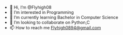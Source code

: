 - 👋 Hi, I’m @Flyhigh08
- 👀 I’m interested in Programming
- 🌱 I’m currently learning Bachelor in Computer Science
- 💞️ I’m looking to collaborate on Python,C
- 📫 How to reach me Flyhigh0894@gmail.com

<!---
Flyhigh08/Flyhigh08 is a ✨ special ✨ repository because its `README.md` (this file) appears on your GitHub profile.
You can click the Preview link to take a look at your changes.
--->

